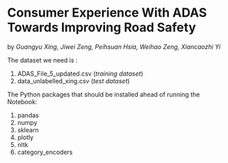 # Consumer Experience With ADAS Towards Improving Road Safety

by *Guangyu Xing, Jiwei Zeng, Peihsuan Hsia, Weihao Zeng, Xiancaozhi Yi*

The dataset we need is :
1. ADAS_File_5_updated.csv (*training dataset*)
2. data_unlabelled_xing.csv (*test dataset*)

The Python packages that should be installed ahead of running the Notebook:
1. pandas
2. numpy
3. sklearn
4. plotly
5. nltk
6. category_encoders
